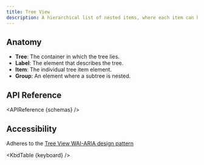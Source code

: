 ```yaml
---
title: Tree View
description: A hierarchical list of nested items, where each item can have additional children elements.
---
```


<script>
    import { KbdTable, APIReference, Preview } from '$docs/components'
    export let schemas;
    export let keyboard;
</script>

## Anatomy

- **Tree**: The container in which the tree lies.
- **Label**: The element that describes the tree.
- **Item**: The individual tree item element.
- **Group**: An element where a subtree is nested.

## API Reference

<APIReference {schemas} />

## Accessibility

Adheres to the [Tree View WAI-ARIA design pattern](https://www.w3.org/WAI/ARIA/apg/patterns/treeview/)

<KbdTable {keyboard} />